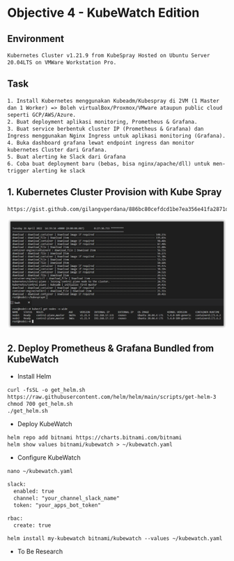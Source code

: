 # Objective 4 - KubeWatch Edition

## Environment
```
Kubernetes Cluster v1.21.9 from KubeSpray Hosted on Ubuntu Server 20.04LTS on VMWare Workstation Pro.
```

## Task
```
1. Install Kubernetes menggunakan Kubeadm/Kubespray di 2VM (1 Master dan 1 Worker) => Boleh virtualBox/Proxmox/VMware ataupun public cloud seperti GCP/AWS/Azure.
2. Buat deployment aplikasi monitoring, Prometheus & Grafana.
3. Buat service berbentuk cluster IP (Prometheus & Grafana) dan Ingress menggunakan Nginx Ingress untuk aplikasi monitoring (Grafana).
4. Buka dashboard grafana lewat endpoint ingress dan monitor kubernetes Cluster dari Grafana.
5. Buat alerting ke Slack dari Grafana
6. Coba buat deployment baru (bebas, bisa nginx/apache/dll) untuk men-trigger alerting ke slack
```

## 1. Kubernetes Cluster Provision with Kube Spray
```
https://gist.github.com/gilangvperdana/886bc80cefdcd1be7ea356e41fa2871d
```
![](./docs/img/image1.png)

## 2. Deploy Prometheus & Grafana Bundled from KubeWatch
- Install Helm
```
curl -fsSL -o get_helm.sh https://raw.githubusercontent.com/helm/helm/main/scripts/get-helm-3
chmod 700 get_helm.sh
./get_helm.sh
```

- Deploy KubeWatch
```
helm repo add bitnami https://charts.bitnami.com/bitnami
helm show values bitnami/kubewatch > ~/kubewatch.yaml
```

- Configure KubeWatch
```
nano ~/kubewatch.yaml
```
```
slack:
  enabled: true
  channel: "your_channel_slack_name"
  token: "your_apps_bot_token"
```
```
rbac:
  create: true
```
```
helm install my-kubewatch bitnami/kubewatch --values ~/kubewatch.yaml
```

- To Be Research
